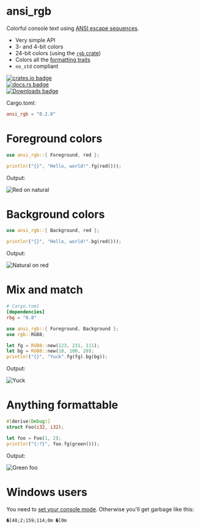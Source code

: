 # ansi_rgb
Colorful console text using [ANSI escape sequences](https://en.wikipedia.org/wiki/ANSI_escape_code#SGR_parameters).

 * Very simple API
 * 3- and 4-bit colors
 * 24-bit colors (using the [`rgb` crate](https://crates.io/crates/rgb))
 * Colors all the [formatting traits](https://doc.rust-lang.org/std/fmt/#formatting-traits)
 * `no_std` compliant

[![crates.io badge](https://img.shields.io/crates/v/ansi_rgb.svg)](https://crates.io/crates/ansi_rgb)<br/>
[![docs.rs badge](https://docs.rs/ansi_rgb/badge.svg)](https://docs.rs/ansi_rgb)<br/>
[![Downloads badge](https://img.shields.io/crates/d/ansi_rgb.svg)](https://crates.io/crates/ansi_rgb)

Cargo.toml:
```toml
ansi_rgb = "0.2.0"
```

# Foreground colors

```rust
use ansi_rgb::{ Foreground, red };

println!("{}", "Hello, world!".fg(red()));
```

Output:

![Red on natural](https://i.imgur.com/odonuth.png)

# Background colors

```rust
use ansi_rgb::{ Background, red };

println!("{}", "Hello, world!".bg(red()));
```

Output:

![Natural on red](https://i.imgur.com/fU1unJ9.png)

# Mix and match

```toml
# Cargo.toml
[dependencies]
rbg = "0.8"
```

```rust
use ansi_rgb::{ Foreground, Background };
use rgb::RGB8;

let fg = RGB8::new(123, 231, 111);
let bg = RGB8::new(10, 100, 20);
println!("{}", "Yuck".fg(fg).bg(bg));
```

Output:

![Yuck](https://i.imgur.com/ippM4tf.png)

# Anything formattable

```rust
#[derive(Debug)]
struct Foo(i32, i32);

let foo = Foo(1, 2);
println!("{:?}", foo.fg(green()));
```

Output:

![Green foo](https://i.imgur.com/f3sFuIV.png)

# Windows users

You need to [set your console mode](https://docs.microsoft.com/en-us/windows/console/console-modes). Otherwise you'll get garbage like this:

`�[48;2;159;114;0m �[0m`